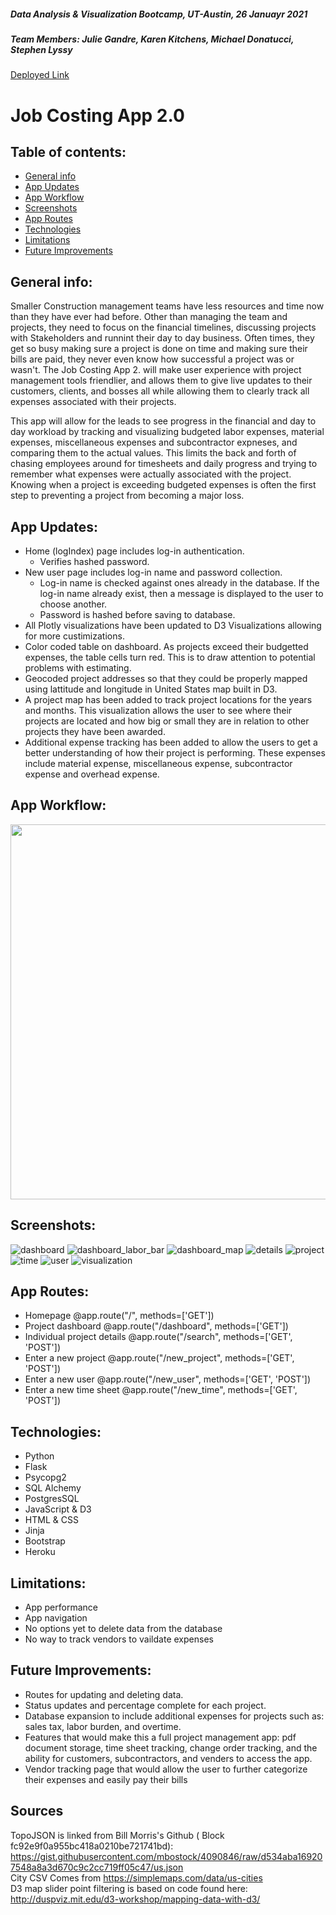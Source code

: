 ##### Data Analysis & Visualization Bootcamp, UT-Austin, 26 Januayr 2021

##### Team Members: Julie Gandre, Karen Kitchens, Michael Donatucci, Stephen Lyssy

<a href="https://job-costing-2-0.herokuapp.com/">Deployed Link</a>

# Job Costing App 2.0

## Table of contents:

- [General info](#general-info)
- [App Updates](#app-updates)
- [App Workflow](#app-workflow)
- [Screenshots](#screenshots)
- [App Routes](#app-routes)
- [Technologies](#technologies)
- [Limitations](#limitations)
- [Future Improvements](#future-improvements)

## General info:

Smaller Construction management teams have less resources and time now than they have ever had before. Other than managing the team and projects, they need to focus on the financial timelines, discussing projects with Stakeholders and runnint their day to day business. Often times, they get so busy making sure a project is done on time and making sure their bills are paid, they never even know how successful a project was or wasn't. The Job Costing App 2. will make user experience with project management tools friendlier, and allows them to give live updates to their customers, clients, and bosses all while allowing them to clearly track all expenses associated with their projects.

This app will allow for the leads to see progress in the financial and day to day workload by tracking and visualizing budgeted labor expenses, material expenses, miscellaneous expenses and subcontractor expneses, and comparing them to the actual values. This limits the back and forth of chasing employees around for timesheets and daily progress and trying to remember what expenses were actually associated with the project. Knowing when a project is exceeding budgeted expenses is often the first step to preventing a project from becoming a major loss.

## App Updates:

- Home (logIndex) page includes log-in authentication.
    - Verifies hashed password. 
- New user page includes log-in name and password collection.
    - Log-in name is checked against ones already in the database. If the log-in name already exist, 
    then a message is displayed to the user to choose another. 
    - Password is hashed before saving to database.
- All Plotly visualizations have been updated to D3 Visualizations allowing for more custimizations.
- Color coded table on dashboard. As projects exceed their budgetted expenses, the table cells turn red. This is to draw attention to potential problems with estimating.
- Geocoded project addresses so that they could be properly mapped using lattitude and longitude in United States map built in D3.
- A project map has been added to track project locations for the years and months. This visualization allows the user to see where their projects are located and how big or small they are in relation to other projects they have been awarded.
- Additional expense tracking has been added to allow the users to get a better understanding of how their project is performing. These expenses include material expense, miscellaneous expense, subcontractor expense and overhead expense.

## App Workflow:

<img src=images/app_workflow.jpg width="600" />

## Screenshots:

![dashboard](images/dashboard.png)
![dashboard_labor_bar](images/dashboard_labor_bar.png)
![dashboard_map](images/dashboard_map.png)
![details](images/project_details.png)
![project](images/new_project.png)
![time](images/enter_time.png)
![user](images/new_user.png)
![visualization](images/visualization.png)

## App Routes:

- Homepage
  @app.route("/", methods=['GET'])
- Project dashboard
  @app.route("/dashboard", methods=['GET'])
- Individual project details
  @app.route("/search", methods=['GET', 'POST'])
- Enter a new project
  @app.route("/new_project", methods=['GET', 'POST'])
- Enter a new user
  @app.route("/new_user", methods=['GET', 'POST'])
- Enter a new time sheet
  @app.route("/new_time", methods=['GET', 'POST'])

## Technologies:

- Python
- Flask
- Psycopg2
- SQL Alchemy
- PostgresSQL
- JavaScript & D3
- HTML & CSS
- Jinja
- Bootstrap
- Heroku

## Limitations:

- App performance
- App navigation
- No options yet to delete data from the database
- No way to track vendors to vaildate expenses

## Future Improvements:

- Routes for updating and deleting data.
- Status updates and percentage complete for each project.
- Database expansion to include additional expenses for projects such as: sales tax, labor burden, and overtime.
- Features that would make this a full project management app: pdf document storage, time sheet tracking, change order tracking, and the ability for customers, subcontractors, and venders to access the app.
- Vendor tracking page that would allow the user to further categorize their expenses and easily pay their bills<br>

## Sources

TopoJSON is linked from Bill Morris's Github ( Block fc92e9f0a955bc418a0210be721741bd): https://gist.githubusercontent.com/mbostock/4090846/raw/d534aba169207548a8a3d670c9c2cc719ff05c47/us.json
<br>
City CSV Comes from https://simplemaps.com/data/us-cities
<br>
D3 map slider point filtering is based on code found here: http://duspviz.mit.edu/d3-workshop/mapping-data-with-d3/
